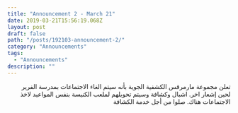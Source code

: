 ```yaml
---
title: "Announcement 2 - March 21"
date: 2019-03-21T15:56:19.068Z
layout: post
draft: false
path: "/posts/192103-announcement-2/"
category: "Announcements"
tags:
  - "Announcements"
description: ""
---
```

<div dir="rtl">
تعلن مجموعة مارمرقس الكشفية الجوية بأنه سيتم الغاء الاجتماعات بمدرسة الفرير لحين إشعار اخر. اشبال وكشافة وسيتم تحويلهم لملعب الكنيسة بنفس المواعيد لاخذ الاجتماعات هناك. 
صلوا من أجل خدمة الكشافة
</div>

